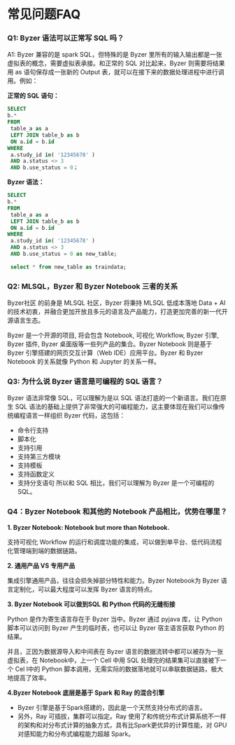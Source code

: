 # 常见问题FAQ

### Q1: Byzer 语法可以正常写 SQL 吗？

A1: Byzer 兼容的是 spark SQL，但特殊的是 Byzer 里所有的输入输出都是一张虚拟表的概念，需要虚拟表承接。和正常的 SQL 对比起来，Byzer 则需要将结果用 as 语句保存成一张新的 Output 表，就可以在接下来的数据处理进程中进行调用。例如：

**正常的 SQL 语句：**

``` sql
SELECT
b.* 
FROM
 table_a as a
 LEFT JOIN table_b as b 
 ON a.id = b.id 
WHERE
 a.study_id in( '12345678' )
 AND a.status <> 3 
 AND b.use_status = 0；
```

**Byzer 语法：**

```sql
SELECT
b.* 
FROM
 table_a as a
 LEFT JOIN table_b as b 
 ON a.id = b.id 
WHERE
 a.study_id in( '12345678' )
 AND a.status <> 3 
 AND b.use_status = 0 as new_table;
 
 select * from new_table as traindata;
```


### Q2: MLSQL，Byzer 和 Byzer Notebook 三者的关系

Byzer社区 的前身是 MLSQL 社区，Byzer 将秉持 MLSQL 低成本落地 Data + AI 的技术初衷，并融合更加开放且多元的语言及产品能力，打造更加完善的新一代开源语言生态。

Byzer 是一个开源的项目, 将会包含 Notebook, 可视化 Workflow, Byzer 引擎, Byzer 插件, Byzer 桌面版等一些列产品的集合。Byzer Notebook 则是基于 Byzer 引擎搭建的网页交互计算（Web IDE）应用平台。Byzer 和 Byzer Notebook 的关系就像 Python 和 Jupyter 的关系一样。

### Q3: 为什么说 Byzer 语言是可编程的 SQL 语言？

Byzer 语法非常像 SQL，可以理解为是以 SQL 语法打底的一个新语言。我们在原生 SQL 语法的基础上提供了非常强大的可编程能力，这主要体现在我们可以像传统编程语言一样组织 Byzer 代码，这包括：
- 命令行支持
- 脚本化
- 支持引用
- 支持第三方模块
- 支持模板
- 支持函数定义
- 支持分支语句
所以和 SQL 相比，我们可以理解为 Byzer 是一个可编程的 SQL。

### Q4：Byzer Notebook 和其他的 Notebook 产品相比，优势在哪里？

**1. Byzer Notebook: Notebook but more than Notebook.**

支持可视化 Workflow 的运行和调度功能的集成，可以做到单平台、低代码流程化管理端到端的数据链路。

**2. 通用产品 VS 专用产品**

集成引擎通用产品，往往会损失掉部分特性和能力。Byzer Notebook为 Byzer 语言定制化，可以最大程度可以发挥 Byzer 语言的特点。

**3. Byzer Notebook 可以做到SQL 和 Python 代码的无缝衔接**

Python 是作为寄生语言存在于 Byzer 当中。Byzer 通过 pyjava 库，让 Python 脚本可以访问到 Byzer 产生的临时表，也可以让 Byzer 宿主语言获取 Python 的结果。

并且，正因为数据源导入和中间表在 Byzer 语言的数据流转中都可以被存为一张虚拟表，在 Notebook中，上一个 Cell 中用 SQL 处理完的结果集可以直接被下一个 Cel l中的 Python 脚本调用，无需实际的数据落地就可以串联数据链路，极大地提高了效率。

**4.Byzer Notebook 底层是基于 Spark 和 Ray 的混合引擎**
- Byzer 引擎是基于Spark搭建的，因此是一个天然支持分布式的语言。
- 另外，Ray 可插拔，集群可以指定。Ray 使用了和传统分布式计算系统不一样的架构和对分布式计算的抽象方式，具有比Spark更优异的计算性能，对 GPU 对感知能力和分布式编程能力超越 Spark。
